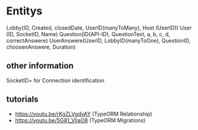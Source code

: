 # Entitys

Lobby(ID, Created, closedDate, UserID(manyToMany), Host (UserID))
User (ID, SocketID, Name)
Question(ID(API-ID), QuestionText, a, b, c, d, correctAnswere)
UserAnswere(UserID, LobbyID(manyToOne), QuestionID, choosenAnswere, Duration)

## other information
SocketID= for Connection identification

## tutorials
- https://youtu.be/rKgZLVgdvAY (TypeORM Relationship)
- https://youtu.be/5G81_VIjaO8 (TypeORM Migrations)